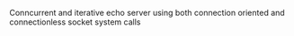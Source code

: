 Conncurrent and iterative echo server using both connection oriented
and connectionless socket system calls
